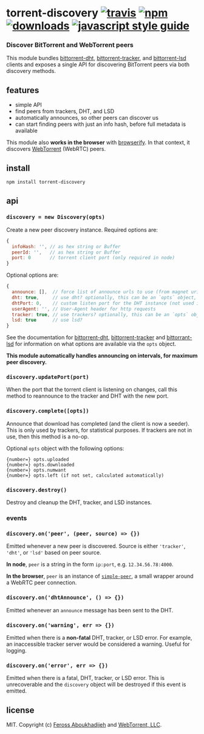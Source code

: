 # torrent-discovery [![travis][travis-image]][travis-url] [![npm][npm-image]][npm-url] [![downloads][downloads-image]][downloads-url] [![javascript style guide][standard-image]][standard-url]

[travis-image]: https://img.shields.io/travis/webtorrent/torrent-discovery/master.svg
[travis-url]: https://travis-ci.org/webtorrent/torrent-discovery
[npm-image]: https://img.shields.io/npm/v/torrent-discovery.svg
[npm-url]: https://npmjs.org/package/torrent-discovery
[downloads-image]: https://img.shields.io/npm/dm/torrent-discovery.svg
[downloads-url]: https://npmjs.org/package/torrent-discovery
[standard-image]: https://img.shields.io/badge/code_style-standard-brightgreen.svg
[standard-url]: https://standardjs.com

### Discover BitTorrent and WebTorrent peers

This module bundles [bittorrent-dht](https://www.npmjs.com/package/bittorrent-dht),
[bittorrent-tracker](https://www.npmjs.com/package/bittorrent-tracker), and [bittorrent-lsd](https://www.npmjs.com/package/bittorrent-lsd) clients and exposes a single API for discovering BitTorrent peers via both discovery methods.

## features

- simple API
- find peers from trackers, DHT, and LSD
- automatically announces, so other peers can discover us
- can start finding peers with just an info hash, before full metadata is available

This module also **works in the browser** with [browserify](http://browserify.org). In
that context, it discovers [WebTorrent](http://webtorrent.io) (WebRTC) peers.

## install

```
npm install torrent-discovery
```

## api

### `discovery = new Discovery(opts)`

Create a new peer discovery instance. Required options are:

```js
{
  infoHash: '', // as hex string or Buffer
  peerId: '',   // as hex string or Buffer
  port: 0       // torrent client port (only required in node)
}
```

Optional options are:

```js
{
  announce: [],  // force list of announce urls to use (from magnet uri)
  dht: true,     // use dht? optionally, this can be an `opts` object, or a DHT instance to use (can be reused for multiple torrents)
  dhtPort: 0,    // custom listen port for the DHT instance (not used if DHT instance is given via `opts.dht`)
  userAgent: '', // User-Agent header for http requests
  tracker: true, // use trackers? optionally, this can be an `opts` object
  lsd: true      // use lsd?
}
```

See the documentation for [bittorrent-dht](https://www.npmjs.com/package/bittorrent-dht),
[bittorrent-tracker](https://www.npmjs.com/package/bittorrent-tracker) and [bittorrant-lsd](https://www.npmjs.com/package/bittorrent-lsd) for information on what options are available via the `opts` object.

**This module automatically handles announcing on intervals, for maximum peer discovery.**

### `discovery.updatePort(port)`

When the port that the torrent client is listening on changes, call this method to
reannounce to the tracker and DHT with the new port.

### `discovery.complete([opts])`

Announce that download has completed (and the client is now a seeder). This is only
used by trackers, for statistical purposes. If trackers are not in use, then
this method is a no-op.

Optional `opts` object with the following options:

```
{number=} opts.uploaded
{number=} opts.downloaded
{number=} opts.numwant
{number=} opts.left (if not set, calculated automatically)
```

### `discovery.destroy()`

Destroy and cleanup the DHT, tracker, and LSD instances.

### events

### `discovery.on('peer', (peer, source) => {})`

Emitted whenever a new peer is discovered. Source is either `'tracker'`, `'dht'`, or `'lsd'` based on peer source.

**In node**, `peer` is a string in the form `ip:port`, e.g. `12.34.56.78:4000`.

**In the browser**, `peer` is an instance of
[`simple-peer`](https://www.npmjs.com/package/simple-peer), a small wrapper around a WebRTC
peer connection.

### `discovery.on('dhtAnnounce', () => {})`

Emitted whenever an `announce` message has been sent to the DHT.

### `discovery.on('warning', err => {})`

Emitted when there is a **non-fatal** DHT, tracker, or LSD error. For example, an
inaccessible tracker server would be considered a warning. Useful for logging.

### `discovery.on('error', err => {})`

Emitted when there is a fatal, DHT, tracker, or LSD error. This is unrecoverable
and the `discovery` object will be destroyed if this event is emitted.

## license

MIT. Copyright (c) [Feross Aboukhadijeh](https://feross.org) and [WebTorrent, LLC](https://webtorrent.io).
